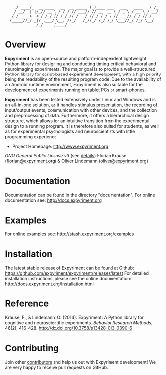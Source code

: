 ```
      ______                           _                          __
     / ____/_  __ ____   __  __ _____ (_)____ ___   ___   ____   / /_
    / __/  | |/_// __ \ / / / // ___// // __ `__ \ / _ \ / __ \ / __/
   / /___ _>  < / /_/ // /_/ // /   / // / / / / //  __// / / // /_
  /_____//_/|_|/ .___/ \__, //_/   /_//_/ /_/ /_/ \___//_/ /_/ \__/
              /_/     /____/
```


Overview
========
**Expyriment** is an open-source and platform-independent lightweight Python
library for designing and conducting timing-critical behavioral and
neuroimaging experiments. The major goal is to provide a well-structured
Python library for script-based experiment development, with a high priority
being the readability of the resulting program code. Due to the availability
of an Android runtime environment, Expyriment is also suitable for the
development of experiments running on tablet PCs or smart-phones.

**Expyriment** has been tested extensively under Linux and Windows and is an
all-in-one solution, as it handles stimulus presentation, the recording of
input/output events, communication with other devices, and the collection and
preprocessing of data. Furthermore, it offers a hierarchical design structure,
which allows for an intuitive transition from the experimental design to a
running program. It is therefore also suited for students, as well as for
experimental psychologists and neuroscientists with little programming
experience.

- Project Homepage: http://www.expyriment.org

*GNU General Public License v3* (see [details])
Florian Krause (florian@expyriment.org) & Oliver Lindemann (oliver@expyriment.org)

Documentation
=============
Documentation can be found in the directory "documentation".
For online documentation see: http://docs.expyriment.org

Examples
========
For online examples see: http://stash.expyriment.org/examples

Installation
============
The latest stable release of Expyriment can be found at Github:
https://github.com/expyriment/expyriment/releases/latest
For detailed installation instructions, please see the online documentation:
http://docs.expyriment.org/Installation.html

Reference
=========
Krause, F., & Lindemann, O. (2014). Expyriment: A Python library for cognitive
and neuroscientific experiments. *Behavior Research Methods*, 46(2), 416-428.
http://dx.doi.org/10.3758/s13428-013-0390-6

[details]: https://github.com/expyriment/expyriment/blob/master/COPYING.txt

Contributing
============
Join other
[contributors](https://github.com/expyriment/expyriment/graphs/contributors)
and help us out with Expyriment development! We are very happy to receive pull
requests on GitHub.
